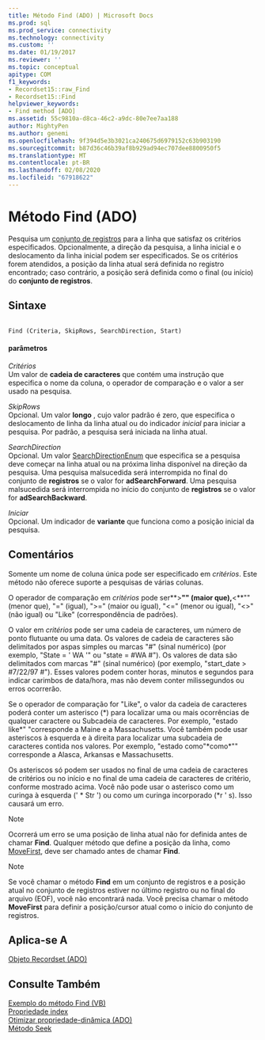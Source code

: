 ```yaml
---
title: Método Find (ADO) | Microsoft Docs
ms.prod: sql
ms.prod_service: connectivity
ms.technology: connectivity
ms.custom: ''
ms.date: 01/19/2017
ms.reviewer: ''
ms.topic: conceptual
apitype: COM
f1_keywords:
- Recordset15::raw_Find
- Recordset15::Find
helpviewer_keywords:
- Find method [ADO]
ms.assetid: 55c9810a-d8ca-46c2-a9dc-80e7ee7aa188
author: MightyPen
ms.author: genemi
ms.openlocfilehash: 9f394d5e3b3021ca240675d6979152c63b903190
ms.sourcegitcommit: b87d36c46b39af8b929ad94ec707dee8800950f5
ms.translationtype: MT
ms.contentlocale: pt-BR
ms.lasthandoff: 02/08/2020
ms.locfileid: "67918622"
---
```

# <a name="find-method-ado"></a>Método Find (ADO)
Pesquisa um [conjunto de registros](../../../ado/reference/ado-api/recordset-object-ado.md) para a linha que satisfaz os critérios especificados. Opcionalmente, a direção da pesquisa, a linha inicial e o deslocamento da linha inicial podem ser especificados. Se os critérios forem atendidos, a posição da linha atual será definida no registro encontrado; caso contrário, a posição será definida como o final (ou início) do **conjunto de registros**.  
  
## <a name="syntax"></a>Sintaxe  
  
```  
  
Find (Criteria, SkipRows, SearchDirection, Start)  
```  
  
#### <a name="parameters"></a>parâmetros  
 *Critérios*  
 Um valor de **cadeia de caracteres** que contém uma instrução que especifica o nome da coluna, o operador de comparação e o valor a ser usado na pesquisa.  
  
 *SkipRows*  
 Opcional. Um valor **longo** , cujo valor padrão é zero, que especifica o deslocamento de linha da linha atual ou do indicador *inicial* para iniciar a pesquisa. Por padrão, a pesquisa será iniciada na linha atual.  
  
 *SearchDirection*  
 Opcional. Um valor [SearchDirectionEnum](../../../ado/reference/ado-api/searchdirectionenum.md) que especifica se a pesquisa deve começar na linha atual ou na próxima linha disponível na direção da pesquisa. Uma pesquisa malsucedida será interrompida no final do conjunto de **registros** se o valor for **adSearchForward**. Uma pesquisa malsucedida será interrompida no início do conjunto de **registros** se o valor for **adSearchBackward**.  
  
 *Iniciar*  
 Opcional. Um indicador de **variante** que funciona como a posição inicial da pesquisa.  
  
## <a name="remarks"></a>Comentários  
 Somente um nome de coluna única pode ser especificado em *critérios*. Este método não oferece suporte a pesquisas de várias colunas.  
  
 O operador de comparação em *critérios* pode ser**>**"" (maior que),**\<**"" (menor que), "=" (igual), ">=" (maior ou igual), "<=" (menor ou igual), "<>" (não igual) ou "Like" (correspondência de padrões).  
  
 O valor em *critérios* pode ser uma cadeia de caracteres, um número de ponto flutuante ou uma data. Os valores de cadeia de caracteres são delimitados por aspas simples ou marcas "#" (sinal numérico) (por exemplo, "State = ' WA '" ou "state = #WA #"). Os valores de data são delimitados com marcas "#" (sinal numérico) (por exemplo, "start_date > #7/22/97 #"). Esses valores podem conter horas, minutos e segundos para indicar carimbos de data/hora, mas não devem conter milissegundos ou erros ocorrerão.  
  
 Se o operador de comparação for "Like", o valor da cadeia de caracteres poderá conter um asterisco (*) para localizar uma ou mais ocorrências de qualquer caractere ou Subcadeia de caracteres. Por exemplo, "estado like\*" "corresponde a Maine e a Massachusetts. Você também pode usar asteriscos à esquerda e à direita para localizar uma subcadeia de caracteres contida nos valores. Por exemplo, "estado como"\*como\*"" corresponde a Alasca, Arkansas e Massachusetts.  
  
 Os asteriscos só podem ser usados no final de uma cadeia de caracteres de critérios ou no início e no final de uma cadeia de caracteres de critério, conforme mostrado acima. Você não pode usar o asterisco como um curinga à esquerda (' * Str ') ou como um curinga incorporado (\*r ' s). Isso causará um erro.  
  
> [!NOTE]
>  Ocorrerá um erro se uma posição de linha atual não for definida antes de chamar **Find**. Qualquer método que define a posição da linha, como [MoveFirst](../../../ado/reference/ado-api/movefirst-movelast-movenext-and-moveprevious-methods-ado.md), deve ser chamado antes de chamar **Find**.  
  
> [!NOTE]
>  Se você chamar o método **Find** em um conjunto de registros e a posição atual no conjunto de registros estiver no último registro ou no final do arquivo (EOF), você não encontrará nada. Você precisa chamar o método **MoveFirst** para definir a posição/cursor atual como o início do conjunto de registros.  
  
## <a name="applies-to"></a>Aplica-se A  
 [Objeto Recordset (ADO)](../../../ado/reference/ado-api/recordset-object-ado.md)  
  
## <a name="see-also"></a>Consulte Também  
 [Exemplo do método Find (VB)](../../../ado/reference/ado-api/find-method-example-vb.md)   
 [Propriedade index](../../../ado/reference/ado-api/index-property.md)   
 [Otimizar propriedade-dinâmica (ADO)](../../../ado/reference/ado-api/optimize-property-dynamic-ado.md)   
 [Método Seek](../../../ado/reference/ado-api/seek-method.md)
